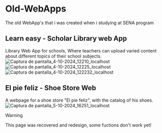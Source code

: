 # Old-WebApps
The old WebApp's that i was created when i studying at SENA program

## Learn easy - Scholar Library web App
Library Web App for schools, Where teachers can upload varied content about different topics of their school subjects.
![Captura de pantalla_4-10-2024_12210_localhost](https://github.com/user-attachments/assets/700389c0-cb8d-48a6-8851-7d4d72dd014b)
![Captura de pantalla_4-10-2024_12225_localhost](https://github.com/user-attachments/assets/5e577d17-0270-4028-b7e5-6e39911528f3)
![Captura de pantalla_4-10-2024_122232_localhost](https://github.com/user-attachments/assets/31cada42-5850-47c8-a5af-55df6e757c10)

## El pie feliz - Shoe Store Web
A webpage for a shoe store "El pie feliz", with the catalog of his shoes.
![Captura de pantalla_5-10-2024_16251_localhost](https://github.com/user-attachments/assets/4ff6950b-399b-4ca9-b0fc-0b9dd5f61afc)

>[!WARNING]
>This page was recovered and redesign, some fuctions don't work yet!
